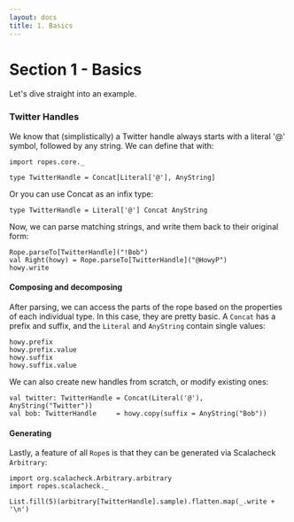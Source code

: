 ```yaml
---
layout: docs
title: 1. Basics
---
```


# Section 1 - Basics

Let's dive straight into an example.

### Twitter Handles

We know that (simplistically) a Twitter handle always starts with a
literal '@' symbol, followed by any string. We can define that with:

```tut:silent
import ropes.core._

type TwitterHandle = Concat[Literal['@'], AnyString]
```

Or you can use Concat as an infix type:

```tut:silent
type TwitterHandle = Literal['@'] Concat AnyString
```

Now, we can parse matching strings, and write them back to their
original form:

```tut:book
Rope.parseTo[TwitterHandle]("!Bob")
val Right(howy) = Rope.parseTo[TwitterHandle]("@HowyP")
howy.write
```

#### Composing and decomposing

After parsing, we can access the parts of the rope based on the
properties of each individual type. In this case, they are pretty basic.
A `Concat` has a prefix and suffix, and the `Literal` and `AnyString`
contain single values:

```tut:book
howy.prefix
howy.prefix.value
howy.suffix
howy.suffix.value
```

We can also create new handles from scratch, or modify existing ones:

```tut:book
val twitter: TwitterHandle = Concat(Literal('@'), AnyString("Twitter"))
val bob: TwitterHandle     = howy.copy(suffix = AnyString("Bob"))
```

#### Generating

Lastly, a feature of all `Rope`s is that they can be generated via
Scalacheck `Arbitrary`:

```tut:book
import org.scalacheck.Arbitrary.arbitrary
import ropes.scalacheck._

List.fill(5)(arbitrary[TwitterHandle].sample).flatten.map(_.write + '\n')
```